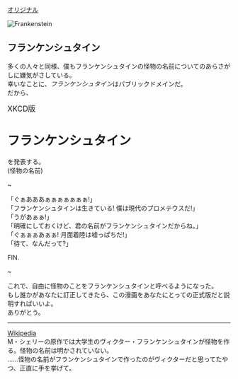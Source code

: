 [オリジナル](http://xkcd.com/1589/)

![Frankenstein](http://imgs.xkcd.com/comics/frankenstein.png)

## フランケンシュタイン

多くの人々と同様、僕もフランケンシュタインの怪物の名前についてのあらさがしに嫌気がさしている。  
幸いなことに、*フランケンシュタイン*はパブリックドメインだ。  
だから、

<jumbo>
<div class="text-center">
<big>XKCD版</big>
<h1>フランケンシュタイン</h1>
</div>
</jumbo>

を発表する。  
(怪物の名前)  

~

「ぐぁあああぁぁぁぁぁぁぁ!」  
「フランケンシュタインは生きている! 僕は現代のプロメテウスだ!」  
「うがあぁぁ!」  
「明確にしておくけど、君の名前がフランケンシュタインだからね。」  
「ぐぁぁぁあぁぁ! 月面着陸は嘘っぱちだ!」  
「待て、なんだって?」  

FIN.

~

これで、自由に怪物のことをフランケンシュタインと呼べるようになった。  
もし誰かがあなたに訂正してきたら、この漫画をあなたにとっての正式版だと説明すればいいよ。  
ありがとう。  

-----

[Wikipedia](https://ja.wikipedia.org/wiki/%E3%83%95%E3%83%A9%E3%83%B3%E3%82%B1%E3%83%B3%E3%82%B7%E3%83%A5%E3%82%BF%E3%82%A4%E3%83%B3)  
M・シェリーの原作では大学生のヴィクター・フランケンシュタインが怪物を作る。怪物の名前は明かされていない。  
……怪物の名前がフランケンシュタインで作ったのがヴィクターだと思ってたやつ、正直に手を挙げて。
